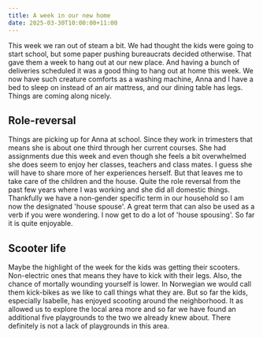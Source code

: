 ```yaml
---
title: A week in our new home
date: 2025-03-30T10:00:00+11:00
---
```

This week we ran out of steam a bit. We had thought the kids were going 
to start school, but some paper pushing bureaucrats decided otherwise. 
That gave them a week to hang out at our new place. And having a 
bunch of deliveries scheduled it was a good thing to hang out at home 
this week. We now have such creature comforts as a washing machine, Anna
 and I have a bed to sleep on instead of an air mattress, and our dining
 table has legs. Things are coming along nicely.

## Role-reversal

Things
 are picking up for Anna at school. Since they work in trimesters that 
means she is about one third through her current courses. She had 
assignments due this week and even though she feels a bit overwhelmed 
she does seem to enjoy her classes, teachers and class mates. I guess 
she will have to share more of her experiences herself. But that leaves 
me to take care of the children and the house. Quite the role reversal 
from the past few years where I was working and she did all domestic 
things. Thankfully we have a non-gender specific term in our household 
so I am now the designated 'house spouse'. A great term that can also be
 used as a verb if you were wondering. I now get to do a lot of 'house 
spousing'. So far it is quite enjoyable.

## Scooter life

Maybe 
the highlight of the week for the kids was getting their scooters. 
Non-electric ones that means they have to kick with their legs. Also, the
 chance of mortally wounding yourself is lower. In Norwegian we would 
call them kick-bikes as we like to call things what they are. But so far
 the kids, especially Isabelle, has enjoyed scooting around the 
neighborhood. It as allowed us to explore the local area more and so far
 we have found an additional five playgrounds to the two we already knew
 about. There definitely is not a lack of playgrounds in this area.
